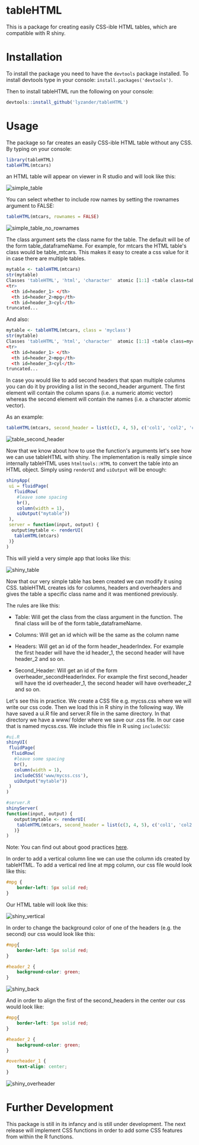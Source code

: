 # tableHTML

This is a package for creating easily CSS-ible HTML tables, which are compatible with R shiny.

# Installation

To install the package you need to have the `devtools` package installed. To install devtools type in your console: `install.packages('devtools')`.

Then to install tableHTML run the following on your console:

```R
devtools::install_github('lyzander/tableHTML')
```

# Usage

The package so far creates an easily CSS-ible HTML table without any CSS. By typing on your console:

```R
library(tableHTML)
tableHTML(mtcars)
```

an HTML table will appear on viewer in R studio and will look like this:

![simple_table](https://github.com/LyzandeR/tableHTML/blob/master/readme_files/simple_table.PNG)

You can select whether to include row names by setting the rownames argument to FALSE:

```R
tableHTML(mtcars, rownames = FALSE)
```

![simple_table_no_rownames](https://github.com/LyzandeR/tableHTML/blob/master/readme_files/table_no_rownames.PNG)

The class argument sets the class name for the table. The default will be of the form table_dataframeName. For example, for mtcars the HTML table's class would be table_mtcars. This makes it easy to create a css value for it in case there are multiple tables.

```R
mytable <- tableHTML(mtcars)
str(mytable)
Classes 'tableHTML', 'html', 'character'  atomic [1:1] <table class=table_mtcars border=1 style="border-collapse: collapse;">
<tr>
  <th id=header_1> </th>
  <th id=header_2>mpg</th>
  <th id=header_3>cyl</th>
truncated...
```
And also:

```R
mytable <- tableHTML(mtcars, class = 'myclass')
str(mytable)
Classes 'tableHTML', 'html', 'character'  atomic [1:1] <table class=myclass border=1 style="border-collapse: collapse;">
<tr>
  <th id=header_1> </th>
  <th id=header_2>mpg</th>
  <th id=header_3>cyl</th>
truncated...
```

In case you would like to add second headers that span multiple columns you can do it by providing a list in the second_header argument. The first element will contain the column spans (i.e. a numeric atomic vector) whereas the second element will contain the names (i.e. a character atomic vector).

As an example:

```R
tableHTML(mtcars, second_header = list(c(3, 4, 5), c('col1', 'col2', 'col3')))
```

![table_second_header](https://github.com/LyzandeR/tableHTML/blob/master/readme_files/table_second_headers.PNG)


Now that we know about how to use the function's arguments let's see how we can use tableHTML with shiny. The implementation is really simple since internally tableHTML uses `htmltools::HTML` to convert the table into an HTML object. Simply using `renderUI` and `uiOutput` will be enough:

```R
shinyApp(
 ui = fluidPage(
   fluidRow(
    #leave some spacing
    br(),
    column(width = 1),
    uiOutput("mytable"))
 ), 
 server = function(input, output) {
  output$mytable <- renderUI( 
   tableHTML(mtcars)
 )}
)
```

This will yield a very simple app that looks like this:

![shiny_table](https://github.com/LyzandeR/tableHTML/blob/master/readme_files/Shiny_table.PNG)

Now that our very simple table has been created we can modify it using CSS. tableHTML creates ids for columns, headers and overheaders and gives the table a specific class name and it was mentioned previously.

The rules are like this:

* Table: Will get the class from the class argument in the function. The final class will be of the form table_dataframeName.

* Columns: Will get an id which will be the same as the column name

* Headers: Will get an id of the form header_headerIndex. For example the first header will have the id header_1, the second header will have header_2 and so on.

* Second_Header: Will get an id of the form overheader_secondHeaderIndex. For example the first second_header will have the id overheader_1, the second header will have overheader_2 and so on.

Let's see this in practice. We create a CSS file e.g. mycss.css where we will write our css code. Then we load this in R shiny in the following way. We have saved a ui.R file and server.R file in the same directory. In that directory we have a www/ folder where we save our .css file. In our case that is named mycss.css. We include this file in R using `includeCSS`:

```R
#ui.R
shinyUI(
 fluidPage(
  fluidRow(
   #leave some spacing
   br(),
   column(width = 1),
   includeCSS('www/mycss.css'),
   uiOutput("mytable"))
 )
)

#server.R
shinyServer(
function(input, output) {
   output$mytable <- renderUI( 
    tableHTML(mtcars, second_header = list(c(3, 4, 5), c('col1', 'col2', 'col3')))
   )}
)
```

Note: You can find out about good practices [here](http://shiny.rstudio.com/articles/css.html).

In order to add a vertical column line we can use the column ids created by tableHTML. To add a vertical red line at mpg column, our css file would look like this:

```CSS
#mpg {
	border-left: 5px solid red;
}
``` 

Our HTML table will look like this:

![shiny_vertical](https://github.com/LyzandeR/tableHTML/blob/master/readme_files/shiny_vertical_line.PNG)

In order to change the background color of one of the headers (e.g. the second) our css would look like this:

```CSS
#mpg{
	border-left: 5px solid red;
}

#header_2 {
	background-color: green;
}
``` 
![shiny_back](https://github.com/LyzandeR/tableHTML/blob/master/readme_files/shiny_header_color.PNG)


And in order to align the first of the second_headers in the center our css would look like:

```CSS
#mpg{
	border-left: 5px solid red;
}

#header_2 {
	background-color: green;
}

#overheader_1 {
	text-align: center;
}
``` 

![shiny_overheader](https://github.com/LyzandeR/tableHTML/blob/master/readme_files/shiny_overheader_center.PNG)

# Further Development

This package is still in its infancy and is still under development. The next release will implement CSS functions in order to add some CSS features from within the R functions.